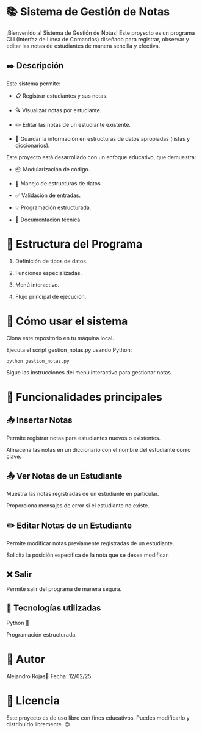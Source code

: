 # 📚 Sistema de Gestión de Notas

¡Bienvenido al Sistema de Gestión de Notas! Este proyecto es un programa CLI (Interfaz de Línea de Comandos) diseñado para registrar, observar y editar las notas de estudiantes de manera sencilla y efectiva.

## ✒️ Descripción

Este sistema permite:

- 📋 Registrar estudiantes y sus notas.

- 🔍 Visualizar notas por estudiante.

- ✏️ Editar las notas de un estudiante existente.

- 💾 Guardar la información en estructuras de datos apropiadas (listas y diccionarios).

Este proyecto está desarrollado con un enfoque educativo, que demuestra:

- 📦 Modularización de código.

- 📂 Manejo de estructuras de datos.

- ✅ Validación de entradas.

- 💡 Programación estructurada.

- 📖 Documentación técnica.

# 📁 Estructura del Programa

1. Definición de tipos de datos.

2. Funciones especializadas.

3. Menú interactivo.

4. Flujo principal de ejecución.

# 🚀 Cómo usar el sistema

Clona este repositorio en tu máquina local.

Ejecuta el script gestion_notas.py usando Python:
```
python gestion_notas.py
```
Sigue las instrucciones del menú interactivo para gestionar notas.

# 🔑 Funcionalidades principales

## 📥 Insertar Notas

Permite registrar notas para estudiantes nuevos o existentes.

Almacena las notas en un diccionario con el nombre del estudiante como clave.

## 📤 Ver Notas de un Estudiante

Muestra las notas registradas de un estudiante en particular.

Proporciona mensajes de error si el estudiante no existe.

## ✏️ Editar Notas de un Estudiante

Permite modificar notas previamente registradas de un estudiante.

Solicita la posición específica de la nota que se desea modificar.

## ❌ Salir

Permite salir del programa de manera segura.

## 🔧 Tecnologías utilizadas

Python 🐍

Programación estructurada.

# 📌 Autor

Alejandro Rojas📅 Fecha: 12/02/25

# 📜 Licencia

Este proyecto es de uso libre con fines educativos. Puedes modificarlo y distribuirlo libremente. 😊

